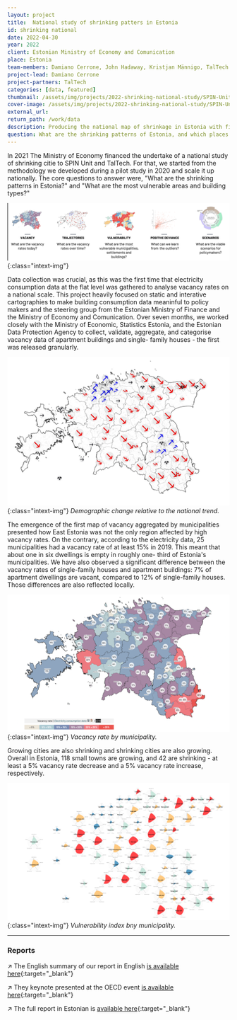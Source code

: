 ```yaml
---
layout: project
title:  National study of shrinking patters in Estonia
id: shrinking national
date: 2022-04-30
year: 2022
client: Estonian Ministry of Economy and Comunication
place: Estonia
team-members: Damiano Cerrone, John Hadaway, Kristjan Männigo, TalTech
project-lead: Damiano Cerrone
project-partners: TalTech
categories: [data, featured]
thumbnail: /assets/img/projects/2022-shrinking-national-study/SPIN-Unit-2022-shrinking-national-study-0.jpg
cover-image: /assets/img/projects/2022-shrinking-national-study/SPIN-Unit-2022-shrinking-national-study-5.jpg
external_url:
return_path: /work/data
description: Producing the national map of shrinkage in Estonia with fine-grained electricity and population-registry data.
question: What are the shrinking patterns of Estonia, and which places are most vulnerable to it?
---
```


In 2021 The Ministry of Economy financed the undertake of a national study of shrinking citie to SPIN Unit and TalTech. For that, we started from the methodology we developed during a pilot study in 2020 and scale it up nationally. The core questions to answer were, "What are the shrinking patterns in Estonia?" and "What are the most vulnerable areas and building types?"

![SPIN-Unit-2022-shrinkingcities-1](/assets/img/projects/2022-shrinking-national-study/SPIN-Unit-2022-shrinking-national-study-1.jpg){:class="intext-img"}

Data collection was crucial, as this was the first time that electricity consumption data at the flat level was gathered to analyse vacancy rates on a national scale. This project heavily focused on static and interative cartographies to make building consumption data meaninful to policy makers and the steering group from the Estonian Ministry of Finance and the Ministry of Economy and Comunication. Over seven months, we worked closely with the Ministry of Economic, Statistics Estonia, and the Estonian Data Protection Agency to collect, validate, aggregate, and categorise vacancy data of apartment buildings and single- family houses - the first was released granularly.

![SPIN-Unit-2022-shrinkingcities-2](/assets/img/projects/2022-shrinking-national-study/SPIN-Unit-2022-shrinking-national-study-0.jpg){:class="intext-img"}
*Demographic change relative to the national trend.*

The emergence of the first map of vacancy aggregated by municipalities presented how East Estonia was not the only region affected by high vacancy rates. On the contrary, according to the electricity data, 25 municipalities had a vacancy rate of at least 15% in 2019. This meant that about one in six dwellings is empty in roughly one- third of Estonia's municipalities. We have also observed a significant difference between the vacancy rates of single-family houses and apartment buildings: 7% of apartment dwellings are vacant, compared to 12% of single-family houses. Those differences are also reflected locally.

![SPIN-Unit-2022-shrinkingcities-3](/assets/img/projects/2022-shrinking-national-study/SPIN-Unit-2022-shrinking-national-study-4.png){:class="intext-img"}
*Vacancy rate by municipality.*

Growing cities are also shrinking and shrinking cities are also growing. Overall in Estonia, 118 small towns are growing, and 42 are shrinking - at least a 5% vacancy rate decrease and a 5% vacancy rate increase, respectively.

![SPIN-Unit-2022-shrinkingcities-3](/assets/img/projects/2022-shrinking-national-study/SPIN-Unit-2022-shrinking-national-study-3.png){:class="intext-img"}
*Vulnerability index bny municipality.*

---

### Reports

&#8599;&#xFE0E; The English summary of our report in English [is available here](https://drive.google.com/file/d/1VAgbVERqEA3UCaVbzSZZ4m3gKhRfaGCm/view?usp=sharing){:target="_blank"}

&#8599;&#xFE0E; They keynote presented at the OECD event [is available here](https://drive.google.com/file/d/1nem1k5DWHB9_btreIrIAYD2INh3yzO9H/view?usp=sharing){:target="_blank"}

&#8599;&#xFE0E; The full report in Estonian is [available here](https://drive.google.com/file/d/13MNKwqsoExiFcsUto3lfTu_m-PvGLdw6/view?usp=sharing){:target="_blank"}








